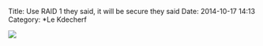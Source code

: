 Title: Use RAID 1 they said, it will be secure they said
Date: 2014-10-17 14:13
Category: *Le Kdecherf


![]({attach}eddie-h200.png)
